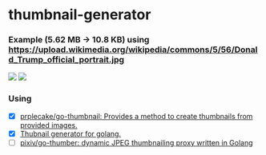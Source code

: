 thumbnail-generator
===================
### Example (5.62 MB -> 10.8 KB) using https://upload.wikimedia.org/wikipedia/commons/5/56/Donald_Trump_official_portrait.jpg
![](./Donald_Trump_official_portrait_original.jpg)
![](./Donald_Trump_official_portrait.jpg)
### Using
- [x] [prplecake/go-thumbnail: Provides a method to create thumbnails from provided images.](https://github.com/prplecake/go-thumbnail)
- [x] [Thubnail generator for golang.](https://gist.github.com/hackintoshrao/45a0527803a3c843a55e861cb94fdcb2)
- [ ] [pixiv/go-thumber: dynamic JPEG thumbnailing proxy written in Golang](https://github.com/pixiv/go-thumber)
